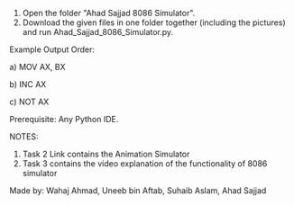 1. Open the folder "Ahad Sajjad 8086 Simulator".
2. Download the given files in one folder together (including the pictures) and run Ahad_Sajjad_8086_Simulator.py. 

Example Output Order: 

a) MOV AX, BX

b) INC AX

c) NOT AX

Prerequisite: Any Python IDE.

NOTES:

1. Task 2 Link contains the Animation Simulator 
2. Task 3 contains the video explanation of the functionality of 8086 simulator

Made by: Wahaj Ahmad, Uneeb bin Aftab, Suhaib Aslam, Ahad Sajjad

